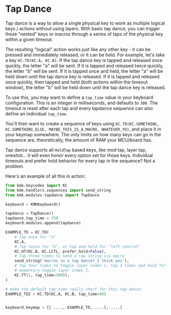# Tap Dance

Tap dance is a way to allow a single physical key to work as multiple logical
keys / actions without using layers. With basic tap dance, you can trigger these
"nested" keys or macros through a series of taps of the physical key within a
given timeout.

The resulting "logical" action works just like any other key - it can be pressed
and immediately released, or it can be held. For example, let's take a key
`KC.TD(KC.A, KC.B)`. If the tap dance key is tapped and released once quickly,
the letter "a" will be sent. If it is tapped and released twice quickly, the
letter "b" will be sent. If it is tapped once and held, the letter "a" will be
held down until the tap dance key is released. If it is tapped and released once
quickly, then tapped and held (both actions within the timeout window), the
letter "b" will be held down until the tap dance key is released.

To use this, you may want to define a `tap_time` value in your keyboard
configuration. This is an integer in milliseconds, and defaults to `300`.
The timeout is reset after each tap and every tapdance sequence can also define
an individual `tap_time`.

You'll then want to create a sequence of keys using `KC.TD(KC.SOMETHING,
KC.SOMETHING_ELSE, MAYBE_THIS_IS_A_MACRO, WHATEVER_YO)`, and place it in your
keymap somewhere. The only limits on how many keys can go in the sequence are,
theoretically, the amount of RAM your MCU/board has.

Tap dance supports all `HoldTap` based keys, like mod tap, layer tap, oneshot...
it will even honor every option set for those keys.
Individual timeouts and prefer hold behavior for every tap in the sequence?
Not a problem.

Here's an example of all this in action:

```python
from kmk.keycodes import KC
from kmk.handlers.sequences import send_string
from kmk.modules.tapdance import TapDance

keyboard = KMKKeyboard()

tapdance = TapDance()
tapdance.tap_time = 750
keyboard.modules.append(tapdance)

EXAMPLE_TD = KC.TD(
    # Tap once for "a"
    KC.A,
    # Tap twice for "b", or tap and hold for "left control"
    KC.HT(KC.B, KC.LCTL, prefer_hold=False),
    # Tap three times to send a raw string via macro
    send_string('macros in a tap dance? I think yes'),
    # Tap four times to toggle layer index 1, tap 3 times and hold for 3s to
    # momentary toggle layer index 1.
    KC.TT(1, tap_time=3000),
)

# make the default tap time really short for this tap dance:
EXAMPLE_TD2 = KC.TD(KC.A, KC.B, tap_time=80)


keyboard.keymap = [[ ...., EXAMPLE_TD, ....], ....]
```
